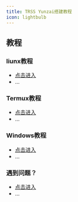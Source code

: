```yaml
---
title: TRSS Yunzai搭建教程
icon: lightbulb
---
```


## 教程

### liunx教程

- [点击进入](liunx/README.md)
- ...

### Termux教程

- [点击进入](anzhuo/README.md)
- ...

### Windows教程

- [点击进入](Windows/README.md)
- ...

### 遇到问题？

- [点击进入](wt/README.md)
- ...
